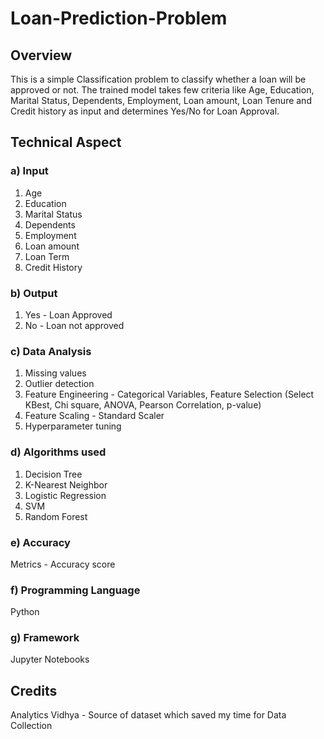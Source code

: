 # Loan-Prediction-Problem

## Overview
This is a simple Classification problem to classify whether a loan will be approved or not. The trained model takes few criteria like Age, Education, Marital Status, Dependents, Employment, Loan amount, Loan Tenure and Credit history as input and determines Yes/No for Loan Approval.

## Technical Aspect

### a) Input
1. Age
2. Education
3. Marital Status
4. Dependents
5. Employment
6. Loan amount
7. Loan Term
8. Credit History

### b) Output
1. Yes - Loan Approved
2. No - Loan not approved

### c) Data Analysis
1. Missing values
2. Outlier detection
3. Feature Engineering - Categorical Variables, Feature Selection (Select KBest, Chi square, ANOVA, Pearson Correlation, p-value)
4. Feature Scaling - Standard Scaler 
5. Hyperparameter tuning

### d) Algorithms used
1. Decision Tree
2. K-Nearest Neighbor
3. Logistic Regression
4. SVM
5. Random Forest

### e) Accuracy
Metrics - Accuracy score

### f) Programming Language 
Python

### g) Framework
Jupyter Notebooks


## Credits
Analytics Vidhya - Source of dataset which saved my time for Data Collection
